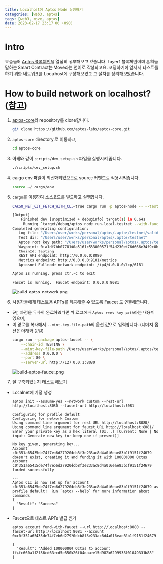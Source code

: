 ```yaml
---
title: Localhost에 Aptos Node 실행하기
categories: [web3, aptos]
tags: [web3, move, aptos]
date: 2023-02-17 23:17:00 +0900
---
```

# Intro
요즘들어 [Aptos 블록체인](https://aptoslabs.com/)을 열심히 공부해보고 있습니다. Layer1 블록체인이며 흔히들 말하는 Smart Contract는 Move라는 언어로 작성되고요. 코딩하기에 앞서서 테스트를 하기 위한 네트워크를 Localhost에 구성해보았고 그 절차를 정리해보았습니다.

# How to build network on localhost? ([참고](https://aptos.dev/nodes/local-testnet/run-a-local-testnet/#attaching-a-faucet-to-your-testnet))
1. [aptos-core](https://github.com/aptos-labs/aptos-core)의 repository를 clone합니다.
   ```bash
   git clone https://github.com/aptos-labs/aptos-core.git
   ```
2. `aptos-core` directory 로 이동하고,
   ```bash
   cd aptos-core
   ```
3. 아래와 같이 `scripts/dev_setup.sh` 파일을 실행시켜 줍니다.
   ```bash
   ./scripts/dev_setup.sh
   ```
4. cargo env 파일이 최신화되었으므로 source 커멘드로 적용시켜줍니다.
   ```bash
   source ~/.cargo/env
   ```
5. `cargo`를 이용하여 소스코드를 빌드하고 실행합니다.
   ```bash
   CARGO_NET_GIT_FETCH_WITH_CLI=true cargo run -p aptos-node -- --test # 소스코드 수정이 이루어질 때마다 이 명령어로 build 및 실행 해주기
   
   [Output]
       Finished dev [unoptimized + debuginfo] target(s) in 0.64s
        Running `target/debug/aptos node run-local-testnet --with-faucet --faucet-port 8081 --force-restart --assume-yes`
   Completed generating configuration:
      Log file: "/Users/user/works/personal/aptos/.aptos/testnet/validator.log"
      Test dir: "/Users/user/works/personal/aptos/.aptos/testnet"
      Aptos root key path: "/Users/user/works/personal/aptos/.aptos/testnet/mint.key"
      Waypoint: 0:a1df7bb0778100a5161c533000571f54d230ef76d666e34f9c0baa66337112bb
      ChainId: testing
      REST API endpoint: http://0.0.0.0:8080
      Metrics endpoint: http://0.0.0.0:9101/metrics
      Aptosnet Fullnode network endpoint: /ip4/0.0.0.0/tcp/6181

   Aptos is running, press ctrl-c to exit

   Faucet is running.  Faucet endpoint: 0.0.0.0:8081
   ```
   ![build-aptos-network.png](/posts/build-aptos-network.png)

6. 사용자들에게 테스트용 APTs를 제공해줄 수 있도록 Faucet 도 연결해줍니다.
  - 5번 과정을 무사히 완료하였다면 위 로그에서 `Aptos root key path`라는 내용이 있으며,
  - 이 경로를 복사해서 `--mint-key-file-path`의 옵션 값으로 입력합니다. (나머지 옵션은 아래와 동일)
     ```bash
     cargo run --package aptos-faucet -- \
         --chain-id TESTING \
         --mint-key-file-path /Users/user/works/personal/aptos/.aptos/testnet/mint.key \
         --address 0.0.0.0 \
         --port 80 \
         --server-url http://127.0.0.1:8080
     ```
    ![build-aptos-faucet.png](/posts/build-aptos-faucet.png)

7. 잘 구축되었는지 테스트 해보기
  - Localnet에 계정 생성
    ```shell
    aptos init --assume-yes --network custom --rest-url http://localhost:8080 --faucet-url http://localhost:8081
    ```
    ```text
    Configuring for profile default
    Configuring for network Custom
    Using command line argument for rest URL http://localhost:8080/
    Using command line argument for faucet URL http://localhost:8081/
    Enter your private key as a hex literal (0x...) [Current: None | No input: Generate new key (or keep one if present)]

    No key given, generating key...
    Account c0f351a65435de74f7eb6d27920dcb8f3e233ac8d4a016eae83b1f9151f24679 doesn't exist, creating it and funding it with 100000000 Octas
    Account c0f351a65435de74f7eb6d27920dcb8f3e233ac8d4a016eae83b1f9151f24679 funded successfully

    ---
    Aptos CLI is now set up for account c0f351a65435de74f7eb6d27920dcb8f3e233ac8d4a016eae83b1f9151f24679 as profile default!  Run `aptos --help` for more information about commands
    {
      "Result": "Success"
    }
    ```
   - Faucet으로 테스트 APTs 발급 받기
      ```shell
      aptos account fund-with-faucet --url http://localhost:8080 --faucet-url http://localhost:8081 --account 0xc0f351a65435de74f7eb6d27920dcb8f3e233ac8d4a016eae83b1f9151f24679
      ```
      ```text
      {
        "Result": "Added 100000000 Octas to account ff4fc660a1f2f36cd63ecd5e850b26f04daaee15d982b6299933001049331b88"
      }
      ```

